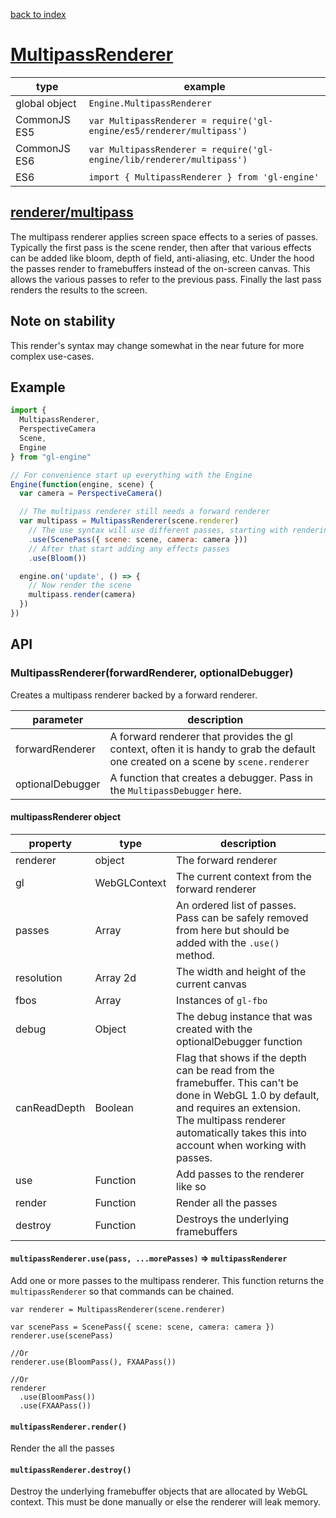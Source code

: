 [back to index](./)
# [MultipassRenderer](https://github.com/gl-engine/gl-engine/tree/master/lib/renderer/multipass)

| type          | example |
| ------------- | --------------------------------------------------------------------- |
| global object | `Engine.MultipassRenderer`                                            |
| CommonJS ES5  | `var MultipassRenderer = require('gl-engine/es5/renderer/multipass')` |
| CommonJS ES6  | `var MultipassRenderer = require('gl-engine/lib/renderer/multipass')` |
| ES6           | `import { MultipassRenderer } from 'gl-engine'`                       |

## [renderer/multipass](https://github.com/gl-engine/gl-engine/tree/master/lib/renderer/multipass)

The multipass renderer applies screen space effects to a series of passes. Typically the first pass is the scene render, then after that various effects can be added like bloom, depth of field, anti-aliasing, etc. Under the hood the passes render to framebuffers instead of the on-screen canvas. This allows the various passes to refer to the previous pass. Finally the last pass renders the results to the screen.

## Note on stability

This render's syntax may change somewhat in the near future for more complex use-cases.

## Example

```js
import {
  MultipassRenderer,
  PerspectiveCamera
  Scene,
  Engine
} from "gl-engine"

// For convenience start up everything with the Engine
Engine(function(engine, scene) {
  var camera = PerspectiveCamera()

  // The multipass renderer still needs a forward renderer
  var multipass = MultipassRenderer(scene.renderer)
    // The use syntax will use different passes, starting with rendering the scene
    .use(ScenePass({ scene: scene, camera: camera }))
    // After that start adding any effects passes
    .use(Bloom())

  engine.on('update', () => {
    // Now render the scene
    multipass.render(camera)
  })
})
```

## API

### MultipassRenderer(forwardRenderer, optionalDebugger)

Creates a multipass renderer backed by a forward renderer.

| parameter        | description |
| ---------------- | ------------- |
| forwardRenderer  | A forward renderer that provides the gl context, often it is handy to grab the default one created on a scene by `scene.renderer` |
| optionalDebugger | A function that creates a debugger. Pass in the `MultipassDebugger` here. |

#### multipassRenderer object

| property     | type         | description |
| ------------ | ------------ | ----------- |
| renderer     | object       | The forward renderer |
| gl           | WebGLContext | The current context from the forward renderer |
| passes       | Array        | An ordered list of passes. Pass can be safely removed from here but should be added with the `.use()` method. |
| resolution   | Array 2d     | The width and height of the current canvas |
| fbos         | Array        | Instances of `gl-fbo` |
| debug        | Object       | The debug instance that was created with the optionalDebugger function |
| canReadDepth | Boolean      | Flag that shows if the depth can be read from the framebuffer. This can't be done in WebGL 1.0 by default, and requires an extension. The multipass renderer automatically takes this into account when working with passes. |
| use          | Function     | Add passes to the renderer like so |
| render       | Function     | Render all the passes |
| destroy      | Function     | Destroys the underlying framebuffers |

#### `multipassRenderer.use(pass, ...morePasses)` => `multipassRenderer`

Add one or more passes to the multipass renderer. This function returns the `multipassRenderer` so that commands can be chained.

```
var renderer = MultipassRenderer(scene.renderer)

var scenePass = ScenePass({ scene: scene, camera: camera })
renderer.use(scenePass)

//Or
renderer.use(BloomPass(), FXAAPass())

//Or
renderer
  .use(BloomPass())
  .use(FXAAPass())
```

#### `multipassRenderer.render()`

Render the all the passes

#### `multipassRenderer.destroy()`

Destroy the underlying framebuffer objects that are allocated by WebGL context. This must be done manually or else the renderer will leak memory.
